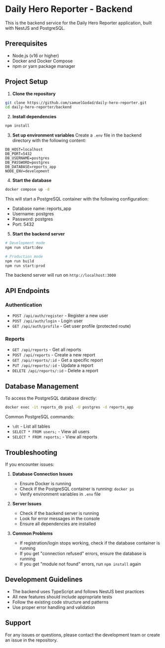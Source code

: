 # Daily Hero Reporter - Backend

This is the backend service for the Daily Hero Reporter application, built with NestJS and PostgreSQL.

## Prerequisites

- Node.js (v16 or higher)
- Docker and Docker Compose
- npm or yarn package manager

## Project Setup

1. **Clone the repository**
```bash
git clone https://github.com/samuelGodad/daily-hero-reporter.git
cd daily-hero-reporter/backend
```

2. **Install dependencies**
```bash
npm install
```

3. **Set up environment variables**
Create a `.env` file in the backend directory with the following content:
```
DB_HOST=localhost
DB_PORT=5432
DB_USERNAME=postgres
DB_PASSWORD=postgres
DB_DATABASE=reports_app
NODE_ENV=development
```

4. **Start the database**
```bash
docker compose up -d
```
This will start a PostgreSQL container with the following configuration:
- Database name: reports_app
- Username: postgres
- Password: postgres
- Port: 5432

5. **Start the backend server**
```bash
# Development mode
npm run start:dev

# Production mode
npm run build
npm run start:prod
```

The backend server will run on `http://localhost:3000`

## API Endpoints

### Authentication
- `POST /api/auth/register` - Register a new user
- `POST /api/auth/login` - Login user
- `GET /api/auth/profile` - Get user profile (protected route)

### Reports
- `GET /api/reports` - Get all reports
- `POST /api/reports` - Create a new report
- `GET /api/reports/:id` - Get a specific report
- `PUT /api/reports/:id` - Update a report
- `DELETE /api/reports/:id` - Delete a report

## Database Management

To access the PostgreSQL database directly:
```bash
docker exec -it reports_db psql -U postgres -d reports_app
```

Common PostgreSQL commands:
- `\dt` - List all tables
- `SELECT * FROM users;` - View all users
- `SELECT * FROM reports;` - View all reports

## Troubleshooting

If you encounter issues:

1. **Database Connection Issues**
   - Ensure Docker is running
   - Check if the PostgreSQL container is running: `docker ps`
   - Verify environment variables in `.env` file

2. **Server Issues**
   - Check if the backend server is running
   - Look for error messages in the console
   - Ensure all dependencies are installed

3. **Common Problems**
   - If registration/login stops working, check if the database container is running
   - If you get "connection refused" errors, ensure the database is running
   - If you get "module not found" errors, run `npm install` again

## Development Guidelines

- The backend uses TypeScript and follows NestJS best practices
- All new features should include appropriate tests
- Follow the existing code structure and patterns
- Use proper error handling and validation

## Support

For any issues or questions, please contact the development team or create an issue in the repository.
